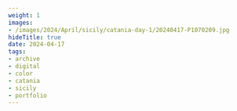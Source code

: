 ```yaml
---
weight: 1
images:
- /images/2024/April/sicily/catania-day-1/20240417-P1070209.jpg
hideTitle: true
date: 2024-04-17
tags:
- archive
- digital
- color
- catania
- sicily
- portfolio
---
```


